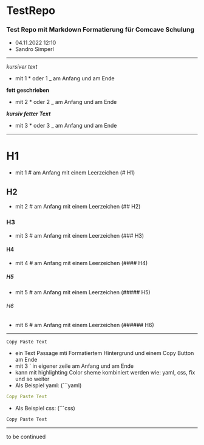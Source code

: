 # TestRepo

### Test Repo mit Markdown Formatierung für Comcave Schulung

* 04.11.2022 12:10
* Sandro Simperl

<hr>

*kursiver text*
* mit 1 * oder 1 _ am Anfang und am Ende

**fett geschrieben**
* mit 2 * oder 2 _ am Anfang und am Ende

***kursiv fetter Text***
* mit 3 * oder 3 _ am Anfang und am Ende

<hr>

# H1
* mit 1 # am Anfang mit einem Leerzeichen (\# H1)

## H2
* mit 2 # am Anfang mit einem Leerzeichen (\#\# H2)

### H3
* mit 3 # am Anfang mit einem Leerzeichen (\#\#\# H3)

#### H4
* mit 4 # am Anfang mit einem Leerzeichen (\#\#\#\# H4)

##### H5
* mit 5 # am Anfang mit einem Leerzeichen (\#\#\#\#\# H5)

###### H6
* mit 6 # am Anfang mit einem Leerzeichen (\#\#\#\#\#\# H6)

<hr>

```
Copy Paste Text 
```
* ein Text Passage mti Formatiertem Hintergrund und einem Copy Button am Ende
* mit 3 \` in eigener zeile am Anfang und am Ende
* kann mit highlighting Color sheme kombiniert werden wie: yaml, css, fix und so weiter
* Als Beispiel yaml: (\`\`\`yaml)
```yaml
Copy Paste Text 
```
* Als Beispiel css: (\`\`\`css)
```css
Copy Paste Text 
```

<hr>

to be continued
